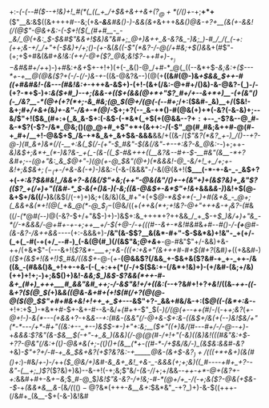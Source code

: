 +:-*(_-(_--#(*_$--+!&)+!_#(*(_((_+_/+$&+&++&+($?_@+*(/()+$-_+;__+*+__($"__&:&$((&++++#--&;(+&*___-&___&#_&()-)-_&&(&+*&+++&*&(_)_@&-+?+__(&(+_-&&!(/(@$"-@&+&:-(-$+!($(_(#+#__-_-_&/_@(+&:_$-$&#$"&&+!_$&)&"&#+;_@+)&++_&-&?&_-)&;_)-#_/_/(_(-+:(++;&-+/_/+"+(-$&)+/+;()-(+*-&(_&((-$"(*&?-/-@(/+#&;+$()&_&+(#$"-(+;+$+#&(&#_+&!&:(++/-@+($?_@&;&!$?_-+*+#+)-$_+_)-$&#&#+/+*+)-)+#&:_+&+_$+-+!+)(+(-_&()-@_/+#-*_@(_((--&*+$-*&;&:+$($_$---*+-+__@(@&($?+_(_-/-_(/-)&-+*-((&-@&?&--)(@(+__((&#(@-)&*+$&&_$++-#((_+_#&#&!-(&---(#&!&:+*-+++&-&$+)-(+!-(&+(/&:-@+#+/()&)-&-@&?-(_)-/-(+?-*+$-)+:_&($+#_)--+;(&&-+(($+(&&(@+*+"$?_#+/+--&+*+)__-(+(&"()(-_/&?__-*(@+(+?(*+;-&_#&;(@_$(@+/(@(-(--#+;_/+:($&#-_&)__+/($&!-&+;_#+/+&+(_&_)+-&"-/&+-*(@_/-$+;+?(--_&-+*()-#(@&(+)+*(-&?(-&-&)+;--&/$"+!($&_(#+:+(_&_&-$+:(-&$-(-*&*(_+$(+(@&&--$?+:+$--_-$?&--@_#-&-*$?(-$?-/&*_@&;()(@_@+#_+$"+*+(&++:-/(-$"_@(#_#&;&++#-@(#-+_#+/__+!-@&$+$_/&-+*&_&+_&+$&-&&&__&&/+((&-/(*$"&?(*&?_+-)_/()--+?-@-)(#_&+)&*(/(-__+:&(_$(/-(+"-$_#&"-$(&(/&"-+--+:&?-&_@&:-*-)+;++-*&)&$+;&*+_(*-)&?&-_+(_-(&-((_$-#&+++((__&?&--#_+-$-__#&"(&__-*+?&#+;--(@+"&:_&_$_@+"-)(@(+-@_$&"(@+)(*&&&!-@_-&/+!_+_/+;+-&!+;&$&$+;(-_(+$-/+&-&(-+)-)&*&:-(-&-(&&&"-/-&(@(&+!(__$___(-*-+-&-_-_&$+?+(-*+:&?_$&#&!_/&&+?-&(&(/$"+_&;(++"-@&(&"_/()+-+(&"+)+(&_$?&)+_&"$?(($?_+(/+)+"((&#-*_$-&(+()_&-)(-&;((&-_@&$+-&*$"+!&*+&&&_&-)_)&!+$(@-&+$+/&((/-)__&(&$(/(-+)+)&;+(&/&)(&_#+"+(+$_@-*&$+*(-_)+#(&+&_-_@+;(_&&+&(*+!(@(_+&_@(*-@_$_$_/-$(@&/((+_(++&(*+;+!&?-@+"+++&-$+_($&?-(_#&((/_-(*_@_#(--)_@(-&?-$+/+"&$-)+)-)&$+:&_+++*+?++&&_/_+_$-+_$_)&/+)+"&_-*(/-*&&&/-@+#+-+-+;++__+/-$(+___@-/-+(((#--&+-*&!_#&#_&_+_#--_#()-/-__$($+__@_#-*_(&-&?-/&++&&_---*-(+:-&&&+)-__/&"(&-$$?__&(&*-#+"-$-$&*&)+!&"-_+(+/-(_+(_-#(-+(+/_--#-)_(-&(@(#_)(/(&$"&;_@+&_+__-@-#&"$"+/-&&)+&-++/(+&*$"-(---&+!(_$?&*-___+;+&-(((+:+&+"(&+++#-#+$(#+?_(&#_)+_((+&&#-)(*($+(&$+!(&+!_)_$_#&/((&$+*-@-(_+_-__(@&&$?(/&&_+-$&+&($?&#-+_+-_++-/&((&_-(#&&()&_+!++-+&-(-(_+:++(*(/-/+$($&:+-(/&*+!&)+)-(+/&#-(&;+/&)(++)+!+;-)+;&$()+)&!-*_&&;_$_)&$-_$?&&(*++-#-&+_(#+)_+++___#_&&"&#_++;-/-&$"&!+/_+((&:(--*+?&#+!+?_+&!_/((&_-++-((-_&_+?($(@_$(_+)&*&((@&-&_+#+(+!_$(#(/+?(@(@-@($(@_$$"+#+#&+&!+!++_+_$+*---&$"+?-_&&+#&/&-+:($_@((-$($&*+:&-_-__+!+:+$_)-*&*+#-$+-&+-#--&-&/+_(#+_+-$"_$(_-)(/(@(*+--++*(#_/-/(-+_+;&?_(_+-@+!-)-&(*---(+&&_+?-+&*&-_-+:(#&-(&&"(/-@+&-$+:&-((&$+/&_(+(--)&!_$&/+"(*-*---/+*-#+"((&:+--_+--)&$_$-*-)+"+:&;__($+"((+)&/(#-*-_-#+/-/-@--+)-_+_&&&:$?&"(&-$&__$(-+"-+_&_)(&&)(/-@(@(#-/+!+"(-&)((&)&!(((#&"&:+$_-_$+?$?-@&"(/&:+$($_(_)-@&*&(+;-(_(_)()+$($&__$(*+$-((#-*-/+$&/&/-)_(&$&:&&_#-_&?_+&)-_$"+?+/-#-+_&_$&+&?(+$?&?&:-+_____@&-(&+$-&$?_)+/((($+*+&+)(&(#()+:_)-#&/_+-)-/_++_($_@&/+)&#-&_&+_&!_+&-_-&&&(+;+;&)((_#----+#+_+?--&"-(__+;_)$?_($?&)+)&)--&-+!(-+;&;$"&/_-(&-/_/+;+/&&_--++-+*-@+(&?+-+:_&&#+#+-&_+$-$&;_$_#-@_$_)&!$"&-&?-/+!&;-#-*(@+/+_-/(-+;&($?-@&(+$&--$_-+_(&&*&__&-_(&_/(_($()-@$?&*(+++_-&__&+:_$&*&"_-+?_)+)-&-$((+++-(/&#+_(&__-$+(-&-)&!&#
